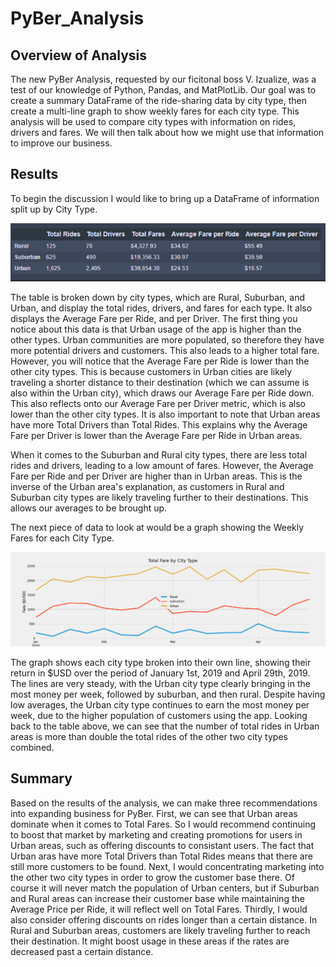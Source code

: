 # PyBer_Analysis

## Overview of Analysis
The new PyBer Analysis, requested by our ficitonal boss V. Izualize, was a test of our knowledge of Python, Pandas, and MatPlotLib. Our goal was to create a summary DataFrame of the ride-sharing data by city type, then create a multi-line graph to show weekly fares for each city type. This analysis will be used to compare city types with information on rides, drivers and fares. We will then talk about how we might use that information to improve our business. 

## Results
To begin the discussion I would like to bring up a DataFrame of information split up by City Type.

![](analysis/Pyber_challenge_dataframe2.PNG)

The table is broken down by city types, which are Rural, Suburban, and Urban, and display the total rides, drivers, and fares for each type. It also displays the Average Fare per Ride, and per Driver. The first thing you notice about this data is that Urban usage of the app is higher than the other types. Urban communities are more populated, so therefore they have more potential drivers and customers. This also leads to a higher total fare. However, you will notice that the Average Fare per Ride is lower than the other city types. This is because customers in Urban cities are likely traveling a shorter distance to their destination (which we can assume is also within the Urban city), which draws our Average Fare per Ride down. This also reflects onto our Average Fare per Driver metric, which is also lower than the other city types. It is also important to note that Urban areas have more Total Drivers than Total Rides. This explains why the Average Fare per Driver is lower than the Average Fare per Ride in Urban areas.

When it comes to the Suburban and Rural city types, there are less total rides and drivers, leading to a low amount of fares. However, the Average Fare per Ride and per Driver are higher than in Urban areas. This is the inverse of the Urban area's explanation, as customers in Rural and Suburban city types are likely traveling further to their destinations. This allows our averages to be brought up.

The next piece of data to look at would be a graph showing the Weekly Fares for each City Type. 

![](analysis/PyBer_fare_summary.PNG)

The graph shows each city type broken into their own line, showing their return in $USD over the period of January 1st, 2019 and April 29th, 2019. The lines are very steady, with the Urban city type clearly bringing in the most money per week, followed by suburban, and then rural. Despite having low averages, the Urban city type continues to earn the most money per week, due to the higher population of customers using the app. Looking back to the table above, we can see that the number of total rides in Urban areas is more than double the total rides of the other two city types combined. 

## Summary
Based on the results of the analysis, we can make three recommendations into expanding business for PyBer. First, we can see that Urban areas dominate when it comes to Total Fares. So I would recommend continuing to boost that market by marketing and creating promotions for users in Urban areas, such as offering discounts to consistant users. The fact that Urban aras have more Total Drivers than Total Rides means that there are still more customers to be found. Next, I would concentrating marketing into the other two city types in order to grow the customer base there. Of course it will never match the population of Urban centers, but if Suburban and Rural areas can increase their customer base while maintaining the Average Price per Ride, it will reflect well on Total Fares. Thirdly, I would also consider offering discounts on rides longer than a certain distance. In Rural and Suburban areas, customers are likely traveling further to reach their destination. It might boost usage in these areas if the rates are decreased past a certain distance. 
